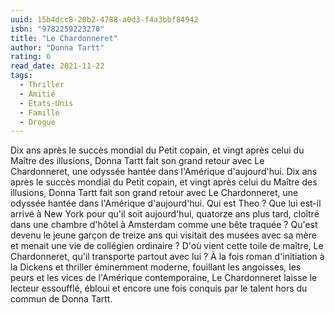 ```yaml
---
uuid: 15b4dcc8-20b2-4788-a0d3-f4a3bbf84942
isbn: "9782259223270"
title: "Le Chardonneret"
author: "Donna Tartt"
rating: 6
read_date: 2021-11-22
tags:
  - Thriller
  - Amitié
  - Etats-Unis
  - Famille
  - Drogue
---
```


Dix ans après le succès mondial du Petit copain, et vingt après celui du Maître des illusions, Donna Tartt fait son grand retour avec Le Chardonneret, une odyssée hantée dans l'Amérique d'aujourd'hui. Dix ans après le succès mondial du Petit copain, et vingt après celui du Maître des illusions, Donna Tartt fait son grand retour avec Le Chardonneret, une odyssée hantée dans l'Amérique d'aujourd'hui. Qui est Theo ? Que lui est-il arrivé à New York pour qu'il soit aujourd'hui, quatorze ans plus tard, cloîtré dans une chambre d'hôtel à Amsterdam comme une bête traquée ? Qu'est devenu le jeune garçon de treize ans qui visitait des musées avec sa mère et menait une vie de collégien ordinaire ? D'où vient cette toile de maître, Le Chardonneret, qu'il transporte partout avec lui ? À la fois roman d'initiation à la Dickens et thriller éminemment moderne, fouillant les angoisses, les peurs et les vices de l'Amérique contemporaine, Le Chardonneret laisse le lecteur essoufflé, ébloui et encore une fois conquis par le talent hors du commun de Donna Tartt.
